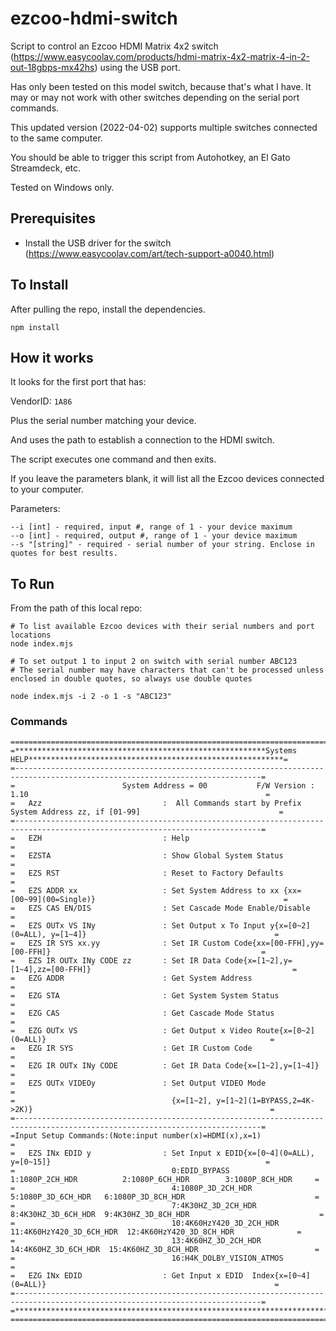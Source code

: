 # ezcoo-hdmi-switch

Script to control an Ezcoo HDMI Matrix 4x2 switch (https://www.easycoolav.com/products/hdmi-matrix-4x2-matrix-4-in-2-out-18gbps-mx42hs) using the USB port.

Has only been tested on this model switch, because that's what I have. It may or may not work with other switches depending on the serial port commands.

This updated version (2022-04-02) supports multiple switches connected to the same computer.

You should be able to trigger this script from Autohotkey, an El Gato Streamdeck, etc.

Tested on Windows only.



## Prerequisites

* Install the USB driver for the switch (https://www.easycoolav.com/art/tech-support-a0040.html)


## To Install

After pulling the repo, install the dependencies.

```
npm install
```


## How it works

It looks for the first port that has:

VendorID: `1A86`

Plus the serial number matching your device.

And uses the path to establish a connection to the HDMI switch.

The script executes one command and then exits.

If you leave the parameters blank, it will list all the Ezcoo devices connected to your computer.

Parameters:

```
--i [int] - required, input #, range of 1 - your device maximum
--o [int] - required, output #, range of 1 - your device maximum
--s "[string]" - required - serial number of your string. Enclose in quotes for best results.
```

## To Run

From the path of this local repo:

```
# To list available Ezcoo devices with their serial numbers and port locations
node index.mjs

# To set output 1 to input 2 on switch with serial number ABC123
# The serial number may have characters that can't be processed unless enclosed in double quotes, so always use double quotes

node index.mjs -i 2 -o 1 -s "ABC123"

```
### Commands
```
===============================================================================================================================
=********************************************************Systems HELP*********************************************************=
=-----------------------------------------------------------------------------------------------------------------------------=
=                        System Address = 00           F/W Version : 1.10                                                     =
=   Azz                           :  All Commands start by Prefix System Address zz, if [01-99]                               =
=-----------------------------------------------------------------------------------------------------------------------------=
=   EZH                           : Help                                                                                      =
=   EZSTA                         : Show Global System Status                                                                 =
=   EZS RST                       : Reset to Factory Defaults                                                                 =
=   EZS ADDR xx                   : Set System Address to xx {xx=[00~99](00=Single)}                                          =
=   EZS CAS EN/DIS                : Set Cascade Mode Enable/Disable                                                           =
=   EZS OUTx VS INy               : Set Output x To Input y{x=[0~2](0=ALL), y=[1~4]}                                          =
=   EZS IR SYS xx.yy              : Set IR Custom Code{xx=[00-FFH],yy=[00-FFH]}                                               =
=   EZS IR OUTx INy CODE zz       : Set IR Data Code{x=[1~2],y=[1~4],zz=[00-FFH]}                                             =
=   EZG ADDR                      : Get System Address                                                                        =
=   EZG STA                       : Get System System Status                                                                  =
=   EZG CAS                       : Get Cascade Mode Status                                                                   =
=   EZG OUTx VS                   : Get Output x Video Route{x=[0~2](0=ALL)}                                                  =
=   EZG IR SYS                    : Get IR Custom Code                                                                        =
=   EZG IR OUTx INy CODE          : Get IR Data Code{x=[1~2],y=[1~4]}                                                         =
=   EZS OUTx VIDEOy               : Set Output VIDEO Mode                                                                     =
=                                   {x=[1~2], y=[1~2](1=BYPASS,2=4K->2K)}                                                     =
=-----------------------------------------------------------------------------------------------------------------------------=
=Input Setup Commands:(Note:input number(x)=HDMI(x),x=1)                                                                      =
=   EZS INx EDID y                : Set Input x EDID{x=[0~4](0=ALL), y=[0~15]}                                                =
=                                   0:EDID_BYPASS         1:1080P_2CH_HDR          2:1080P_6CH_HDR        3:1080P_8CH_HDR     =
=                                   4:1080P_3D_2CH_HDR    5:1080P_3D_6CH_HDR   6:1080P_3D_8CH_HDR                             =
=                                   7:4K30HZ_3D_2CH_HDR  8:4K30HZ_3D_6CH_HDR  9:4K30HZ_3D_8CH_HDR                             =
=                                   10:4K60HzY420_3D_2CH_HDR  11:4K60HzY420_3D_6CH_HDR  12:4K60HzY420_3D_8CH_HDR              =
=                                   13:4K60HZ_3D_2CH_HDR  14:4K60HZ_3D_6CH_HDR  15:4K60HZ_3D_8CH_HDR                          =
=                                   16:H4K_DOLBY_VISION_ATMOS                                                                 =
=   EZG INx EDID                  : Get Input x EDID  Index{x=[0~4](0=ALL)}                                                   =
=-----------------------------------------------------------------------------------------------------------------------------=
=*****************************************************************************************************************************=
===============================================================================================================================
```
